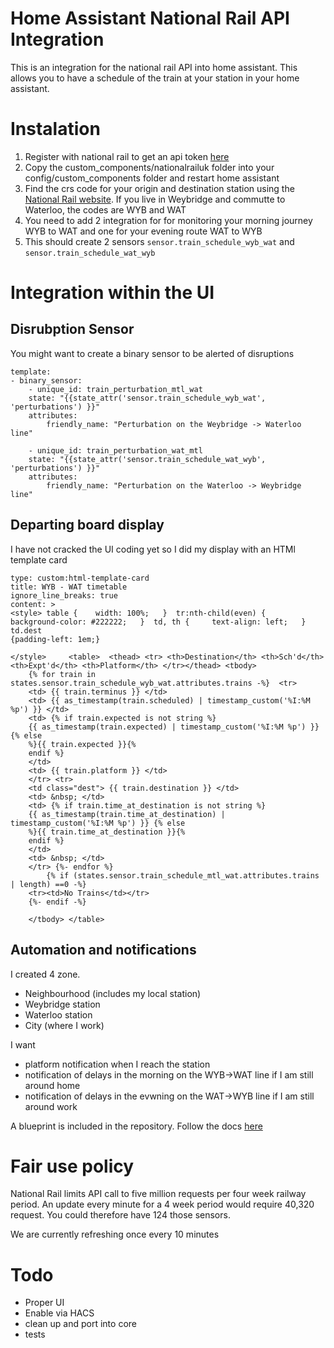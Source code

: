 # Home Assistant National Rail API Integration

This is an integration for the national rail API into home assistant.
This allows you to have a schedule of the train at your station in your home assistant.

# Instalation

1. Register with national rail to get an api token [here](http://realtime.nationalrail.co.uk/OpenLDBWSRegistration/)
2. Copy the custom_components/nationalrailuk folder into your config/custom_components folder and restart home assistant
3. Find the crs code for your origin and destination station using the [National Rail website](https://www.nationalrail.co.uk/). If you live in Weybridge and commutte to Waterloo, the codes are WYB and WAT
4. You need to add 2 integration for for monitoring your morning journey WYB to WAT and one for your evening route WAT to WYB
5. This should create 2 sensors `sensor.train_schedule_wyb_wat` and `sensor.train_schedule_wat_wyb`

# Integration within the UI

## Disrubption Sensor

You might want to create a binary sensor to be alerted of disruptions

    template: 
    - binary_sensor:
        - unique_id: train_perturbation_mtl_wat
        state: "{{state_attr('sensor.train_schedule_wyb_wat', 'perturbations') }}"
        attributes:
            friendly_name: "Perturbation on the Weybridge -> Waterloo line"

        - unique_id: train_perturbation_wat_mtl
        state: "{{state_attr('sensor.train_schedule_wat_wyb', 'perturbations') }}"
        attributes:
            friendly_name: "Perturbation on the Waterloo -> Weybridge line"

## Departing board display

I have not cracked the UI coding yet so I did my display with an HTMl template card

    type: custom:html-template-card
    title: WYB - WAT timetable
    ignore_line_breaks: true
    content: >
    <style> table {    width: 100%;   }  tr:nth-child(even) {    
    background-color: #222222;   }  td, th {     text-align: left;   }  td.dest
    {padding-left: 1em;}

    </style>     <table>  <thead> <tr> <th>Destination</th> <th>Sch'd</th>
    <th>Expt'd</th> <th>Platform</th> </tr></thead> <tbody>
        {% for train in states.sensor.train_schedule_wyb_wat.attributes.trains -%}  <tr>
        <td> {{ train.terminus }} </td>
        <td> {{ as_timestamp(train.scheduled) | timestamp_custom('%I:%M %p') }} </td>
        <td> {% if train.expected is not string %}
        {{ as_timestamp(train.expected) | timestamp_custom('%I:%M %p') }} {% else
        %}{{ train.expected }}{%
        endif %}
        </td>
        <td> {{ train.platform }} </td>
        </tr> <tr>
        <td class="dest"> {{ train.destination }} </td>
        <td> &nbsp; </td>    
        <td> {% if train.time_at_destination is not string %}
        {{ as_timestamp(train.time_at_destination) | timestamp_custom('%I:%M %p') }} {% else
        %}{{ train.time_at_destination }}{%
        endif %}
        </td>
        <td> &nbsp; </td>
        </tr> {%- endfor %}   
            {% if (states.sensor.train_schedule_mtl_wat.attributes.trains | length) ==0 -%}
        <tr><td>No Trains</td></tr>
        {%- endif -%}

        </tbody> </table> 

## Automation and notifications

I created 4 zone. 
* Neighbourhood (includes my local station)
* Weybridge station
* Waterloo station
* City (where I work)

I want
* platform notification when I reach the station
* notification of delays in the morning on the WYB->WAT line if I am still around home 
* notification of delays in the evwning on the WAT->WYB line if I am still around work 

A blueprint is included in the repository. Follow the docs 
[here](https://www.home-assistant.io/docs/automation/using_blueprints/)


# Fair use policy

National Rail limits API call to five million requests per four week railway period.
An update every minute for a 4 week period would require 40,320 request. You could therefore have 124 those sensors.

We are currently refreshing once every 10 minutes

# Todo

* Proper UI
* Enable via HACS
* clean up and port into core
* tests
